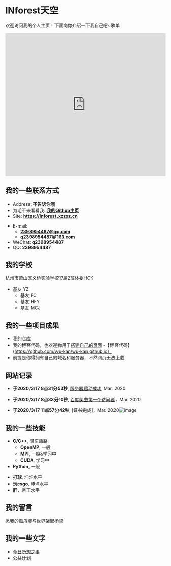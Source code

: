 # INforest天空

欢迎访问我的个人主页！下面向你介绍一下我自己吧~歌单
<iframe
    src="https://music.163.com/outchain/player?type=0&id=2763186792&auto=0&height=430"
    width=100%
    height=450
    frameborder="no"
    border="0"
    marginwidth="0"
    marginheight="0"
  ></iframe>

<!-- slide -->

## 我的一些联系方式

- Address: **不告诉你哦**
- 为毛不来看看我: **[我的Github主页](https://github.com/2398954487)**
- Site: **<https://inforest.xzzxz.cn>**

<!-- slide vertical=true -->

- E-mail:
  - **[2398954487@qq.com](mailto:2398954487@qq.com)**
  - **[q2398954487@163.com](mailto:q2398954487@163.com)**
- WeChat: **q2398954487**
- QQ: **2398954487**

<!-- slide -->

## 我的学校

<!-- slide vertical=true -->

杭州市萧山区义桥实验学校17届2班体委HCK

- 基友 YZ
  - 基友 FC
  - 基友 HFY
  - 基友 MCJ

<!-- slide -->

## 我的一些项目成果

<!-- slide vertical=true -->

- [我的仓库](https://github.com/2398954487/2398954487.GitHub.io)
 - 我的博客代码，也欢迎你用于[搭建自己的页面](https://jekyll-theme-WuK.wu-kan.cn/)
 -【博客代码】(https://github.com/wu-kan/wu-kan.github.io）
- 前提是你得拥有自己的域名和服务器，不然网页无法上载 
<!-- slide -->

## 网站记录

<!-- slide vertical=true -->

- **于2020/3/17 8点31分53秒**, [服务器启动成功](https://inforest.xzzxz.cn/#/4/1/), Mar. 2020

<!-- slide vertical=true -->

- **于2020/3/17 8点33分10秒**, [百度爬虫第一个访问者](https://inforest.xzzxz.cn/#/4/1/)，Mar. 2020

<!-- slide vertical=true -->
- **于2020/3/17 11点57分42秒**, [证书完成]，Mar. 2020![image](http://m.qpic.cn/psc?/V14LwYwV33h6v1/4r5V*ti6WXpFIFXipK.NEieQhZi6YQuUfEuWFsNqng4tTNgpAjXqd.2TGhkvymfLFzTmmF2EIA2dibQ0c5M.UGMd.akELzRz39Wa15o0hvk!/b&bo=oAHYAaAB2AEDGTw!&rf=viewer_4&t=5)
<!-- slide -->

## 我的一些技能

<!-- slide vertical=true -->

- **C/C++**, 轻车熟路
  - **OpenMP**, 一般
  - **MPI**, 一般&学习中
  - **CUDA**, 学习中
- **Python**, 一般

<!-- slide vertical=true -->

- **打球**, 坤坤水平
- **玩csgo**, 坤坤水平
- **肝**，帝王水平
<!-- slide -->

## 我的留言
愿我的孤舟能与世界架起桥梁


<!-- slide -->

## 我的一些文字

- [今日所想之事](https://inforest.xzzxz.cn/_posts/2020-03-17-%E4%BB%8A%E6%97%A5%E6%AD%A4%E6%97%B6%E6%89%80%E6%83%B3%E4%B9%8B%E4%BA%8B/)
- [公益计划](https://inforest.xzzxz.cn/_posts/2020-03-17-%E5%9C%A3%E6%9D%AF%E6%88%98%E4%BA%89/)

<!-- slide vertical=true -->


